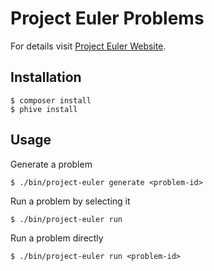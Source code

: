Project Euler Problems
======================

For details visit [Project Euler Website](https://projecteuler.net/).

Installation
------------

```shell
$ composer install
$ phive install
```

Usage
-----

Generate a problem
```shell
$ ./bin/project-euler generate <problem-id>
```

Run a problem by selecting it
```shell
$ ./bin/project-euler run
```

Run a problem directly 
```shell
$ ./bin/project-euler run <problem-id>
```
